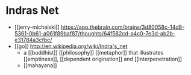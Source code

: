 # Indras Net

- [[jerry-michalski]] https://app.thebrain.com/brains/3d80058c-14d8-5361-0b61-a061f89baf87/thoughts/64f582cd-a4c0-7e3d-ab2b-e31784a3cfbc/
- [[go]] http://en.wikipedia.org/wiki/Indra's_net
  - a [[buddhist]] [[philosophy]] [[metaphor]] that illustrates [[emptiness]], [[dependent origination]] and [[interpenetration]]
  - [[mahayana]]


